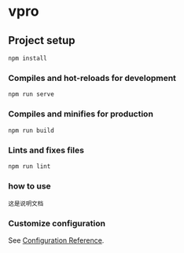 # vpro

## Project setup
```
npm install
```

### Compiles and hot-reloads for development
```
npm run serve
```

### Compiles and minifies for production
```
npm run build
```

### Lints and fixes files
```
npm run lint
```

### how to use
```
这是说明文档
```

### Customize configuration
See [Configuration Reference](https://cli.vuejs.org/config/).
